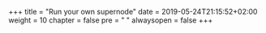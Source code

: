 +++
title = "Run your own supernode"
date = 2019-05-24T21:15:52+02:00
weight = 10
chapter = false
pre = "<i class='fa ela-page'></i> "
alwaysopen = false
+++
